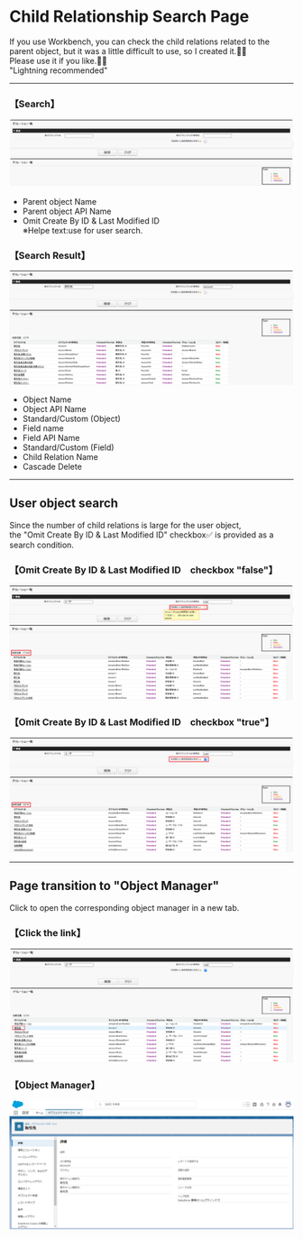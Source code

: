 # **Child Relationship Search Page**
If you use Workbench, you can check the child relations related to the parent object, but it was a little difficult to use, so I created it.🔨🔧  
Please use it if you like.💁‍♂️  
"Lightning recommended"

***
### **【Search】**
![Search](/READMEimages/image01.png)
- Parent object Name
- Parent object API Name
- Omit Create By ID & Last Modified ID  
※Helpe text:use for user search.

### **【Search Result】**
![Search Result](/READMEimages/image02.png)
- Object Name
- Object API Name
- Standard/Custom (Object)
- Field name
- Field API Name
- Standard/Custom (Field)
- Child Relation Name
- Cascade Delete
  
***
## User object search
Since the number of child relations is large for the user object,  
 the "Omit Create By ID & Last Modified ID" checkbox✅ is provided as a search condition.
### 【Omit Create By ID & Last Modified ID　checkbox "false"】
![checkbox 'false'](/READMEimages/image03.png)
### 【Omit Create By ID & Last Modified ID　checkbox "true"】
![checkbox 'true'](/READMEimages/image04.png)
  
***
## Page transition to "Object Manager"
Click to open the corresponding object manager in a new tab.
### 【Click the link】
![Click the link](/READMEimages/image05.png)
### 【Object Manager】
![Object Manager](/READMEimages/image06.png)
